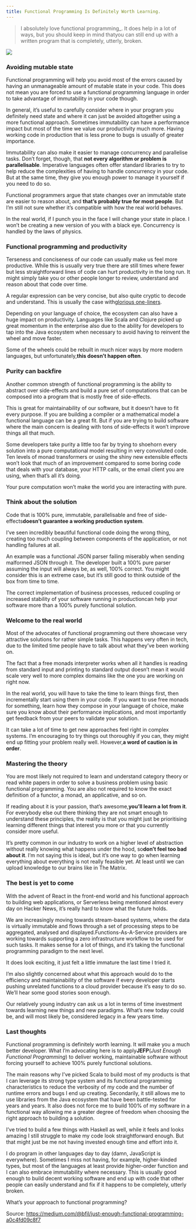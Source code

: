 ```yaml
---
title: Functional Programming Is Definitely Worth Learning.
---
```


>I absolutely love functional programming_. It does help in a lot of ways, but you should keep in mind thatyou can still end up with a written program that is completely, utterly, broken.

![](http://img2.tuicool.com/eA3MFju.jpg!web)

### Avoiding mutable state

Functional programming will help you avoid most of the errors caused by having an unmanageable amount of mutable state in your code. This does not mean you are forced to use a functional programming language in order to take advantage of immutability in your code though.

In general, it’s useful to carefully consider where in your program you definitely need state and where it can just be avoided altogether using a more functional approach. Sometimes immutability can have a performance impact but most of the time we value our productivity much more. Having working code in production that is less prone to bugs is usually of greater importance.

Immutability can also make it easier to manage concurrency and parallelise tasks. Don’t forget, though, that **not every algorithm or problem is parallelisable**. Imperative languages often offer standard libraries to try to help reduce the complexities of having to handle concurrency in your code. But at the same time, they give you enough power to manage it yourself if you need to do so.

Functional programmers argue that state changes over an immutable state are easier to reason about, and **that’s probably true for most people**. But I’m still not sure whether it’s compatible with how the real world behaves.

In the real world, if I punch you in the face I will change your state in place. I won’t be creating a new version of you with a black eye. Concurrency is handled by the laws of physics.

### Functional programming and productivity

Terseness and conciseness of our code can usually make us feel more productive. While this is usually very true there are still times where fewer but less straightforward lines of code can hurt productivity in the long run. It might simply take you or other people longer to review, understand and reason about that code over time.

A regular expression can be very concise, but also quite cryptic to decode and understand. This is usually the case with[glorious one-liners](https://softwareengineering.stackexchange.com/questions/17355/what-are-some-famous-one-liner-or-two-liner-programs-and-equations).

Depending on your language of choice, the ecosystem can also have a huge impact on productivity. Languages like Scala and Clojure picked up great momentum in the enterprise also due to the ability for developers to tap into the Java ecosystem when necessary to avoid having to reinvent the wheel and move faster.

Some of the wheels could be rebuilt in much nicer ways by more modern languages, but unfortunately,**this doesn’t happen often**.

### Purity can backfire

Another common strength of functional programming is the ability to abstract over side-effects and build a pure set of computations that can be composed into a program that is mostly free of side-effects.

This is great for maintainability of our software, but it doesn’t have to fit every purpose. If you are building a compiler or a mathematical model a functional language can be a great fit. But if you are trying to build software where the main concern is dealing with tons of side-effects it won’t improve things all that much.

Some developers take purity a little too far by trying to shoehorn every solution into a pure computational model resulting in very convoluted code. Ten levels of monad transformers or using the shiny new extensible effects won’t look that much of an improvement compared to some boring code that deals with your database, your HTTP calls, or the email client you are using, when that’s all it’s doing.

Your pure computation won’t make the world you are interacting with pure.

### Think about the solution

Code that is 100% pure, immutable, parallelisable and free of side-effects**doesn’t guarantee a working production system**.

I’ve seen incredibly beautiful functional code doing the wrong thing, creating too much coupling between components of the application, or not handling failures at all.

An example was a functional JSON parser failing miserably when sending malformed JSON through it. The developer built a 100% pure parser assuming the input will always be, as well, 100% correct. You might consider this is an extreme case, but it’s still good to think outside of the box from time to time.

The correct implementation of business processes, reduced coupling or increased stability of your software running in productioncan help your software more than a 100% purely functional solution.

### Welcome to the real world

Most of the advocates of functional programming out there showcase very attractive solutions for rather simple tasks. This happens very often in tech, due to the limited time people have to talk about what they’ve been working on.

The fact that a free monads interpreter works when all it handles is reading from standard input and printing to standard output doesn’t mean it would scale very well to more complex domains like the one you are working on right now.

In the real world, you will have to take the time to learn things first, then incrementally start using them in your code. If you want to use free monads for something, learn how they compose in your language of choice, make sure you know about their performance implications, and most importantly get feedback from your peers to validate your solution.

It can take a lot of time to get new approaches feel right in complex systems. I’m encouraging to try things out thoroughly if you can, they might end up fitting your problem really well. However,**a word of caution is in order**.

### Mastering the theory

You are most likely not required to learn and understand category theory or read white papers in order to solve a business problem using basic functional programming. You are also not required to know the exact definition of a functor, a monad, an applicative, and so on.

If reading about it is your passion, that’s awesome,**you’ll learn a lot from it**. For everybody else out there thinking they are not smart enough to understand these principles, the reality is that you might just be prioritising learning different things that interest you more or that you currently consider more useful.

It’s pretty common in our industry to work on a higher level of abstraction without really knowing what happens under the hood, so**don’t feel too bad about it**. I’m not saying this is ideal, but it’s one way to go when learning everything about everything is not really feasible yet. At least until we can upload knowledge to our brains like in The Matrix.

### The best is yet to come

With the advent of React in the front-end world and his functional approach to building web applications, or Serverless being mentioned almost every day on Hacker News, it’s really hard to know what the future holds.

We are increasingly moving towards stream-based systems, where the data is virtually immutable and flows through a set of processing steps to be aggregated, analysed and displayed.Functions-As-A-Service providers are working towards supporting a zero infrastructure workflow to be used for such tasks. It makes sense for a lot of things, and it’s taking the functional programming paradigm to the next level.

It does look exciting, it just felt a little immature the last time I tried it.

I’m also slightly concerned about what this approach would do to the efficiency and maintainability of the software if every developer starts pushing unrelated functions to a cloud provider because it’s easy to do so. We’ll hear some good stories soon enough.

Our relatively young industry can ask us a lot in terms of time investment towards learning new things and new paradigms. What’s new today could be, and will most likely be, considered legacy in a few years time.

### Last thoughts

Functional programming is definitely worth learning. It will make you a much better developer. What I’m advocating here is to apply**JEFP**\(_Just Enough Functional Programming_\) to deliver working, maintainable software without forcing yourself to achieve 100% purely functional solutions.

The main reasons why I’ve picked Scala to build most of my products is that I can leverage its strong type system and its functional programming characteristics to reduce the verbosity of my code and the number of runtime errors and bugs I end up creating. Secondarily, it still allows me to use libraries from the Java ecosystem that have been battle-tested for years and years. It also does not force me to build 100% of my software in a functional way allowing me a greater degree of freedom when choosing the right approach to building a solution.

I’ve tried to build a few things with Haskell as well, while it feels and looks amazing I still struggle to make my code look straightforward enough. But that might just be me not having invested enough time and effort into it.

I do program in other languages day to day \(damn, JavaScript is everywhere\). Sometimes I miss not having, for example, higher-kinded types, but most of the languages at least provide higher-order function and I can also embrace immutability where necessary. This is usually good enough to build decent working software and end up with code that other people can easily understand and fix if it happens to be completely, utterly broken.

What’s your approach to functional programming?

Source:  https://medium.com/@bfil/just-enough-functional-programming-a0c4fd09c8f7
